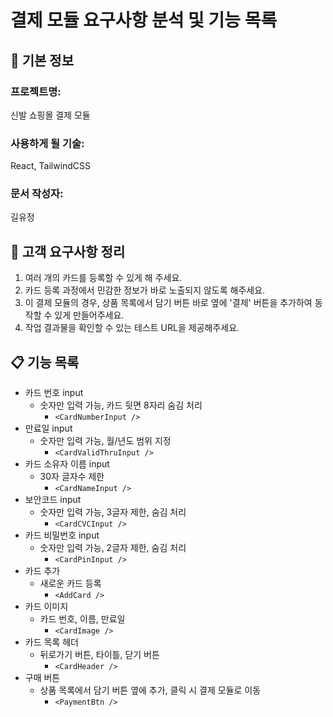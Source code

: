 # 결제 모듈 요구사항 분석 및 기능 목록

## 📌 기본 정보

### 프로젝트명:

신발 쇼핑몰 결제 모듈

### 사용하게 될 기술:

React, TailwindCSS

### 문서 작성자:

길유정

## 📝 고객 요구사항 정리

1. 여러 개의 카드를 등록할 수 있게 해 주세요.
2. 카드 등록 과정에서 민감한 정보가 바로 노출되지 않도록 해주세요.
3. 이 결제 모듈의 경우, 상품 목록에서 담기 버튼 바로 옆에 '결제' 버튼을 추가하여 동작할 수 있게 만들어주세요.
4. 작업 결과물을 확인할 수 있는 테스트 URL을 제공해주세요.

## 📋 기능 목록

- 카드 번호 input
  - 숫자만 입력 가능, 카드 뒷면 8자리 숨김 처리
    - `<CardNumberInput />`
- 만료일 input
  - 숫자만 입력 가능, 월/년도 범위 지정
    - `<CardValidThruInput />`
- 카드 소유자 이름 input
  - 30자 글자수 제한
    - `<CardNameInput />`
- 보안코드 input
  - 숫자만 입력 가능, 3글자 제한, 숨김 처리
    - `<CardCVCInput />`
- 카드 비밀번호 input
  - 숫자만 입력 가능, 2글자 제한, 숨김 처리
    - `<CardPinInput />`
- 카드 추가
  - 새로운 카드 등록
    - `<AddCard />`
- 카드 이미지
  - 카드 번호, 이름, 만료일
    - `<CardImage />`
- 카드 목록 헤더
  - 뒤로가기 버튼, 타이틀, 닫기 버튼
    - `<CardHeader />`
- 구매 버튼
  - 상품 목록에서 담기 버튼 옆에 추가, 클릭 시 결제 모듈로 이동
    - `<PaymentBtn />`
